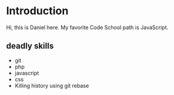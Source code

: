 Introduction
============

Hi, this is Daniel here.
My favorite Code School path is JavaScript.

deadly skills
-------------
* git
* php
* javascript
* css
* Killing history using git rebase
